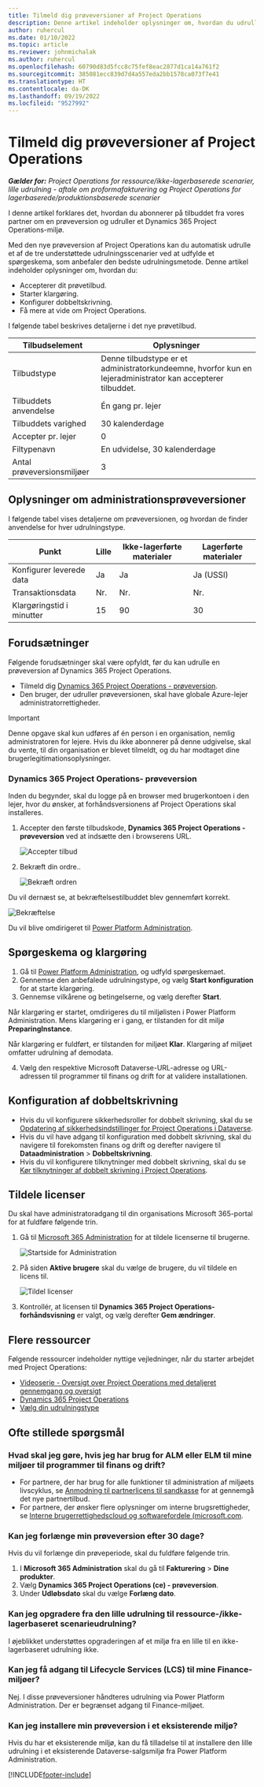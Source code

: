 ```yaml
---
title: Tilmeld dig prøveversioner af Project Operations
description: Denne artikel indeholder oplysninger om, hvordan du udruller prøveversionen af Dynamics 365 Project Operations.
author: ruhercul
ms.date: 01/10/2022
ms.topic: article
ms.reviewer: johnmichalak
ms.author: ruhercul
ms.openlocfilehash: 60790d83d5fcc8c75fef8eac2877d1ca14a761f2
ms.sourcegitcommit: 385081ecc839d7d4a557eda2bb1578ca073f7e41
ms.translationtype: HT
ms.contentlocale: da-DK
ms.lasthandoff: 09/19/2022
ms.locfileid: "9527992"
---
```

# <a name="sign-up-for-project-operations-trials"></a>Tilmeld dig prøveversioner af Project Operations 

_**Gælder for:** Project Operations for ressource/ikke-lagerbaserede scenarier, lille udrulning - aftale om proformafakturering og Project Operations for lagerbaserede/produktionsbaserede scenarier_ 



I denne artikel forklares det, hvordan du abonnerer på tilbuddet fra vores partner om en prøveversion og udruller et Dynamics 365 Project Operations-miljø.

Med den nye prøveversion af Project Operations kan du automatisk udrulle et af de tre understøttede udrulningsscenarier ved at udfylde et spørgeskema, som anbefaler den bedste udrulningsmetode. Denne artikel indeholder oplysninger om, hvordan du:

- Accepterer dit prøvetilbud.
- Starter klargøring.
- Konfigurer dobbeltskrivning.
- Få mere at vide om Project Operations. 

I følgende tabel beskrives detaljerne i det nye prøvetilbud.

| **Tilbudselement**               | **Oplysninger**                                  |
|------------------------------|----------------------------------------------|
| Tilbudstype                   | Denne tilbudstype er et administratorkundeemne, hvorfor kun en lejeradministrator kan accepterer tilbuddet. |
| Tilbuddets anvendelse                    | Én gang pr. lejer                          |
| Tilbuddets varighed               | 30 kalenderdage                             |
| Accepter pr. lejer       | 0                                            |
| Filtypenavn                    | En udvidelse, 30 kalenderdage               |
| Antal prøveversionsmiljøer | 3                                            |


## <a name="admin-trial-details"></a>Oplysninger om administrationsprøveversioner
I følgende tabel vises detaljerne om prøveversionen, og hvordan de finder anvendelse for hver udrulningstype.

| **Punkt**                      | **Lille**                                     | **Ikke-lagerførte materialer** | **Lagerførte materialer** |
|-------------------------------|----------------------------------------------|---------------------------|-----------------------|
| Konfigurer leverede data           | Ja                                          | Ja                       | Ja (USSI)            |
| Transaktionsdata            | Nr.                                           | Nr.                        | Nr.                    |
| Klargøringstid i minutter  | 15                                           | 90                        | 30                    |
 
## <a name="prerequisites"></a>Forudsætninger
Følgende forudsætninger skal være opfyldt, før du kan udrulle en prøveversion af Dynamics 365 Project Operations.

- Tilmeld dig [Dynamics 365 Project Operations - prøveversion](https://www.aka.ms/try-po).
- Den bruger, der udruller prøveversionen, skal have globale Azure-lejer administratorrettigheder.

> [!IMPORTANT]
> Denne opgave skal kun udføres af én person i en organisation, nemlig administratoren for lejere. Hvis du ikke abonnerer på denne udgivelse, skal du vente, til din organisation er blevet tilmeldt, og du har modtaget dine brugerlegitimationsoplysninger.

### <a name="dynamics-365-project-operations---preview-trial"></a>Dynamics 365 Project Operations- prøveversion 

Inden du begynder, skal du logge på en browser med brugerkontoen i den lejer, hvor du ønsker, at forhåndsversionens af Project Operations skal installeres.

1. Accepter den første tilbudskode, **Dynamics 365 Project Operations -prøveversion** ved at indsætte den i browserens URL.

    ![Accepter tilbud](./media/16RedeemFirstOfferNew.png)

2. Bekræft din ordre..

    ![Bekræft ordren](./media/17ConfirmOrderNew.png)

  Du vil dernæst se, at bekræftelsestilbuddet blev gennemført korrekt.

   ![Bekræftelse](./media/18OrderConfirmationNew.png)

  Du vil blive omdirigeret til [Power Platform Administration](https://admin.powerplatform.microsoft.com/projectoperationstrial).

## <a name="questionnaire-and-provisioning"></a>Spørgeskema og klargøring

1.  Gå til [Power Platform Administration](https://admin.powerplatform.com/projectoperationstrial), og udfyld spørgeskemaet.  
2.  Gennemse den anbefalede udrulningstype, og vælg **Start konfiguration** for at starte klargøring.
3.  Gennemse vilkårene og betingelserne, og vælg derefter **Start**.

   Når klargøring er startet, omdirigeres du til miljølisten i Power Platform Administration. Mens klargøring er i gang, er tilstanden for dit miljø **PreparingInstance**.
 
  Når klargøring er fuldført, er tilstanden for miljøet **Klar**. Klargøring af miljøet omfatter udrulning af demodata.
 
4.  Vælg den respektive Microsoft Dataverse-URL-adresse og URL-adressen til programmer til finans og drift for at validere installationen.

## <a name="configuring-dual-write"></a>Konfiguration af dobbeltskrivning
- Hvis du vil konfigurere sikkerhedsroller for dobbelt skrivning, skal du se [Opdatering af sikkerhedsindstillinger for Project Operations i Dataverse](resource-provision-new-environment.md#update-security-settings-on-project-operations-on-dataverse).
- Hvis du vil have adgang til konfiguration med dobbelt skrivning, skal du navigere til forekomsten finans og drift og derefter navigere til **Dataadministration** > **Dobbeltskrivning**.
- Hvis du vil konfigurere tilknytninger med dobbelt skrivning, skal du se [Kør tilknytninger af dobbelt skrivning i Project Operations](resource-provision-new-environment.md#run-project-operations-dual-write-maps).

## <a name="assign-licenses"></a>Tildele licenser

Du skal have administratoradgang til din organisations Microsoft 365-portal for at fuldføre følgende trin.

1. Gå til [Microsoft 365 Administration](https://portal.office.com/) for at tildele licenserne til brugerne.

   ![Startside for Administration](./media/14AdminPortal.png)

2. På siden **Aktive brugere** skal du vælge de brugere, du vil tildele en licens til.

   ![Tildel licenser](./media/15AssignLicenses.png)

3. Kontrollér, at licensen til **Dynamics 365 Project Operations-forhåndsvisning** er valgt, og vælg derefter **Gem ændringer**.

## <a name="additional-resources"></a>Flere ressourcer

Følgende ressourcer indeholder nyttige vejledninger, når du starter arbejdet med Project Operations:

- [Videoserie - Oversigt over Project Operations med detaljeret gennemgang og oversigt](https://youtube.com/playlist?list=PLcakwueIHoT_LJ3Fr1tHnkPk5lioqE6uH)
- [Dynamics 365 Project Operations](/training/modules/examine-dynamics-365-project-operations/)
- [Vælg din udrulningstype](determine-deployment-type.md)

## <a name="frequently-asked-questions"></a>Ofte stillede spørgsmål

### <a name="what-if-i-require-alm-or-elm-for-my-finance-and-operations-apps-environment"></a>Hvad skal jeg gøre, hvis jeg har brug for ALM eller ELM til mine miljøer til programmer til finans og drift?

- For partnere, der har brug for alle funktioner til administration af miljøets livscyklus, se [Anmodning til partnerlicens til sandkasse](https://experience.dynamics.com/requestlicense) for at gennemgå det nye partnertilbud. 
- For partnere, der ønsker flere oplysninger om interne brugsrettigheder, se [Interne brugerrettighedscloud og softwarefordele (microsoft.com](https://partner.microsoft.com/membership/internal-use-software).

### <a name="can-i-extend-my-trial-beyond-30-days"></a>Kan jeg forlænge min prøveversion efter 30 dage?
Hvis du vil forlænge din prøveperiode, skal du fuldføre følgende trin.

1. I **Microsoft 365 Administration** skal du gå til **Fakturering** > **Dine produkter**.
2. Vælg **Dynamics 365 Project Operations (ce) - prøveversion**.
3. Under **Udløbsdato** skal du vælge **Forlæng dato**.

### <a name="can-i-upgrade-from-the-lite-deployment-to-the-resourcenon-stocked-based-scenario-deployment"></a>Kan jeg opgradere fra den lille udrulning til ressource-/ikke-lagerbaseret scenarieudrulning?
I øjeblikket understøttes opgraderingen af et miljø fra en lille til en ikke-lagerbaseret udrulning ikke.

### <a name="can-i-access-lifecycle-services-lcs-for-my-finance-environments"></a>Kan jeg få adgang til Lifecycle Services (LCS) til mine Finance-miljøer?  
Nej. I disse prøveversioner håndteres udrulning via Power Platform Administration. Der er begrænset adgang til Finance-miljøet.

### <a name="can-i-install-my-trial-on-an-existing-environment"></a>Kan jeg installere min prøveversion i et eksisterende miljø?
Hvis du har et eksisterende miljø, kan du få tilladelse til at installere den lille udrulning i et eksisterende Dataverse-salgsmiljø fra Power Platform Administration.

[!INCLUDE[footer-include](../includes/footer-banner.md)]
